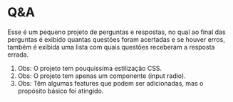 # Q&A

Esse é um pequeno projeto de perguntas e respostas, no qual ao final das perguntas é exibido quantas questões foram acertadas e se houver erros, também é exibida uma lista com quais questões receberam a resposta errada.

1. Obs: O projeto tem pouquissíma estilização CSS.
2. Obs: O projeto tem apenas um componente (input radio).
3. Obs: Têm algumas features que podem ser adicionadas, mas o propósito básico foi atingido.
